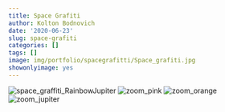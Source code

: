 ```yaml
---
title: Space Grafiti
author: Kolton Bodnovich
date: '2020-06-23'
slug: space-grafiti
categories: []
tags: []
image: img/portfolio/spacegrafitti/Space_grafiti.jpg
showonlyimage: yes
---
```

![space_graffiti_RainbowJupiter](/portfolio/Space_grafiti_files/Space_grafiti.jpg)
![zoom_pink](/portfolio/Space_grafiti_files/Space_grafiti_orangezoom.jpg)
![zoom_orange](/portfolio/Space_grafiti_files/Space_grafiti_orangezoom.jpg)
![zoom_jupiter](/portfolio/Space_grafiti_files/Space_grafiti_jupiter.jpg)